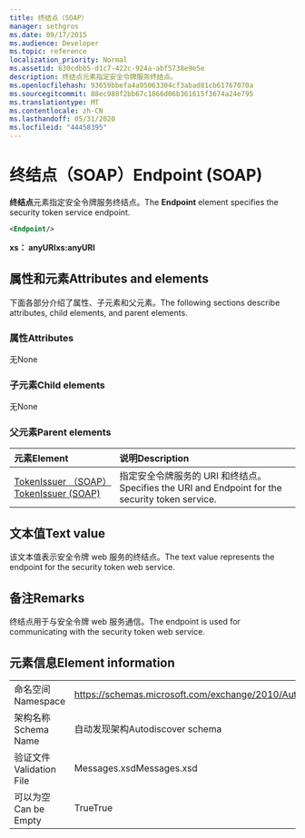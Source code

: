```yaml
---
title: 终结点（SOAP）
manager: sethgros
ms.date: 09/17/2015
ms.audience: Developer
ms.topic: reference
localization_priority: Normal
ms.assetid: 630cdbb5-d1c7-422c-924a-abf5738e9e5e
description: 终结点元素指定安全令牌服务终结点。
ms.openlocfilehash: 93659bbefa4a95063304cf3abad81cb61767070a
ms.sourcegitcommit: 88ec988f2bb67c1866d06b361615f3674a24e795
ms.translationtype: MT
ms.contentlocale: zh-CN
ms.lasthandoff: 05/31/2020
ms.locfileid: "44458395"
---
```

# <a name="endpoint-soap"></a><span data-ttu-id="b3146-103">终结点（SOAP）</span><span class="sxs-lookup"><span data-stu-id="b3146-103">Endpoint (SOAP)</span></span>

<span data-ttu-id="b3146-104">**终结点**元素指定安全令牌服务终结点。</span><span class="sxs-lookup"><span data-stu-id="b3146-104">The **Endpoint** element specifies the security token service endpoint.</span></span> 
  
```XML
<Endpoint/>
```

 <span data-ttu-id="b3146-105">**xs： anyURI**</span><span class="sxs-lookup"><span data-stu-id="b3146-105">**xs:anyURI**</span></span>
## <a name="attributes-and-elements"></a><span data-ttu-id="b3146-106">属性和元素</span><span class="sxs-lookup"><span data-stu-id="b3146-106">Attributes and elements</span></span>

<span data-ttu-id="b3146-107">下面各部分介绍了属性、子元素和父元素。</span><span class="sxs-lookup"><span data-stu-id="b3146-107">The following sections describe attributes, child elements, and parent elements.</span></span>
  
### <a name="attributes"></a><span data-ttu-id="b3146-108">属性</span><span class="sxs-lookup"><span data-stu-id="b3146-108">Attributes</span></span>

<span data-ttu-id="b3146-109">无</span><span class="sxs-lookup"><span data-stu-id="b3146-109">None</span></span>
  
### <a name="child-elements"></a><span data-ttu-id="b3146-110">子元素</span><span class="sxs-lookup"><span data-stu-id="b3146-110">Child elements</span></span>

<span data-ttu-id="b3146-111">无</span><span class="sxs-lookup"><span data-stu-id="b3146-111">None</span></span>
  
### <a name="parent-elements"></a><span data-ttu-id="b3146-112">父元素</span><span class="sxs-lookup"><span data-stu-id="b3146-112">Parent elements</span></span>

|<span data-ttu-id="b3146-113">**元素**</span><span class="sxs-lookup"><span data-stu-id="b3146-113">**Element**</span></span>|<span data-ttu-id="b3146-114">**说明**</span><span class="sxs-lookup"><span data-stu-id="b3146-114">**Description**</span></span>|
|:-----|:-----|
|[<span data-ttu-id="b3146-115">TokenIssuer （SOAP）</span><span class="sxs-lookup"><span data-stu-id="b3146-115">TokenIssuer (SOAP)</span></span>](tokenissuer-soap.md) <br/> |<span data-ttu-id="b3146-116">指定安全令牌服务的 URI 和终结点。</span><span class="sxs-lookup"><span data-stu-id="b3146-116">Specifies the URI and Endpoint for the security token service.</span></span>  <br/> |
   
## <a name="text-value"></a><span data-ttu-id="b3146-117">文本值</span><span class="sxs-lookup"><span data-stu-id="b3146-117">Text value</span></span>

<span data-ttu-id="b3146-118">该文本值表示安全令牌 web 服务的终结点。</span><span class="sxs-lookup"><span data-stu-id="b3146-118">The text value represents the endpoint for the security token web service.</span></span>
  
## <a name="remarks"></a><span data-ttu-id="b3146-119">备注</span><span class="sxs-lookup"><span data-stu-id="b3146-119">Remarks</span></span>

<span data-ttu-id="b3146-120">终结点用于与安全令牌 web 服务通信。</span><span class="sxs-lookup"><span data-stu-id="b3146-120">The endpoint is used for communicating with the security token web service.</span></span>
  
## <a name="element-information"></a><span data-ttu-id="b3146-121">元素信息</span><span class="sxs-lookup"><span data-stu-id="b3146-121">Element information</span></span>

|||
|:-----|:-----|
|<span data-ttu-id="b3146-122">命名空间</span><span class="sxs-lookup"><span data-stu-id="b3146-122">Namespace</span></span>  <br/> |https://schemas.microsoft.com/exchange/2010/Autodiscover  <br/> |
|<span data-ttu-id="b3146-123">架构名称</span><span class="sxs-lookup"><span data-stu-id="b3146-123">Schema Name</span></span>  <br/> |<span data-ttu-id="b3146-124">自动发现架构</span><span class="sxs-lookup"><span data-stu-id="b3146-124">Autodiscover schema</span></span>  <br/> |
|<span data-ttu-id="b3146-125">验证文件</span><span class="sxs-lookup"><span data-stu-id="b3146-125">Validation File</span></span>  <br/> |<span data-ttu-id="b3146-126">Messages.xsd</span><span class="sxs-lookup"><span data-stu-id="b3146-126">Messages.xsd</span></span>  <br/> |
|<span data-ttu-id="b3146-127">可以为空</span><span class="sxs-lookup"><span data-stu-id="b3146-127">Can be Empty</span></span>  <br/> |<span data-ttu-id="b3146-128">True</span><span class="sxs-lookup"><span data-stu-id="b3146-128">True</span></span>  <br/> |
   


